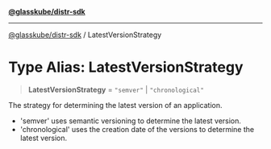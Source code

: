 [**@glasskube/distr-sdk**](../README.md)

---

[@glasskube/distr-sdk](../README.md) / LatestVersionStrategy

# Type Alias: LatestVersionStrategy

> **LatestVersionStrategy** = `"semver"` \| `"chronological"`

The strategy for determining the latest version of an application.

- 'semver' uses semantic versioning to determine the latest version.
- 'chronological' uses the creation date of the versions to determine the latest version.
